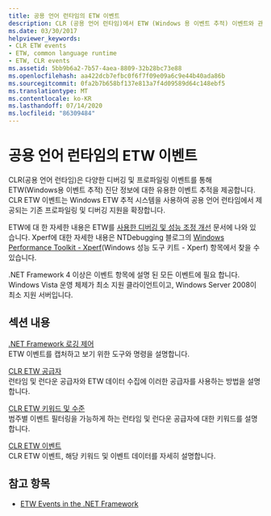 ```yaml
---
title: 공용 언어 런타임의 ETW 이벤트
description: CLR (공용 언어 런타임)에서 ETW (Windows 용 이벤트 추적) 이벤트와 관련 된 요약 및 보기 링크를 읽습니다.
ms.date: 03/30/2017
helpviewer_keywords:
- CLR ETW events
- ETW, common language runtime
- ETW, CLR events
ms.assetid: 5bb9b6a2-7b57-4aea-8809-32b28bc73e88
ms.openlocfilehash: aa422dcb7efbc0f6f7f09e09a6c9e44b40ada86b
ms.sourcegitcommit: 0fa2b7b658bf137e813a7f4d09589d64c148ebf5
ms.translationtype: MT
ms.contentlocale: ko-KR
ms.lasthandoff: 07/14/2020
ms.locfileid: "86309484"
---
```

# <a name="etw-events-in-the-common-language-runtime"></a>공용 언어 런타임의 ETW 이벤트
CLR(공용 언어 런타임)은 다양한 디버깅 및 프로파일링 이벤트를 통해 ETW(Windows용 이벤트 추적) 진단 정보에 대한 유용한 이벤트 추적을 제공합니다. CLR ETW 이벤트는 Windows ETW 추적 시스템을 사용하여 공용 언어 런타임에서 제공되는 기존 프로파일링 및 디버깅 지원을 확장합니다.  
  
 ETW에 대 한 자세한 내용은 ETW를 [사용한 디버깅 및 성능 조정 개선](https://docs.microsoft.com/archive/msdn-magazine/2007/april/event-tracing-improve-debugging-and-performance-tuning-with-etw) 문서에 나와 있습니다. Xperf에 대한 자세한 내용은 NTDebugging 블로그의 [Windows Performance Toolkit - Xperf](https://docs.microsoft.com/archive/blogs/ntdebugging/windows-performance-toolkit-xperf)(Windows 성능 도구 키트 - Xperf) 항목에서 찾을 수 있습니다.  
  
 .NET Framework 4 이상은 이벤트 항목에 설명 된 모든 이벤트에 필요 합니다. Windows Vista 운영 체제가 최소 지원 클라이언트이고, Windows Server 2008이 최소 지원 서버입니다.  
  
## <a name="in-this-section"></a>섹션 내용  
 [.NET Framework 로깅 제어](controlling-logging.md)  
 ETW 이벤트를 캡처하고 보기 위한 도구와 명령을 설명합니다.  
  
 [CLR ETW 공급자](clr-etw-providers.md)  
 런타임 및 런다운 공급자와 ETW 데이터 수집에 이러한 공급자를 사용하는 방법을 설명합니다.  
  
 [CLR ETW 키워드 및 수준](clr-etw-keywords-and-levels.md)  
 범주별 이벤트 필터링을 가능하게 하는 런타임 및 런다운 공급자에 대한 키워드를 설명합니다.  
  
 [CLR ETW 이벤트](clr-etw-events.md)  
 CLR ETW 이벤트, 해당 키워드 및 이벤트 데이터를 자세히 설명합니다.  
  
## <a name="see-also"></a>참고 항목

- [ETW Events in the .NET Framework](etw-events.md)
